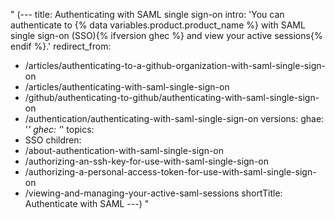" (---
title: Authenticating with SAML single sign-on
intro: 'You can authenticate to {% data variables.product.product_name %} with SAML single sign-on (SSO){% ifversion ghec %} and view your active sessions{% endif %}.'
redirect_from:
  - /articles/authenticating-to-a-github-organization-with-saml-single-sign-on
  - /articles/authenticating-with-saml-single-sign-on
  - /github/authenticating-to-github/authenticating-with-saml-single-sign-on
  - /authentication/authenticating-with-saml-single-sign-on
versions:
  ghae: '*'
  ghec: '*'
topics:
  - SSO
children:
  - /about-authentication-with-saml-single-sign-on
  - /authorizing-an-ssh-key-for-use-with-saml-single-sign-on
  - /authorizing-a-personal-access-token-for-use-with-saml-single-sign-on
  - /viewing-and-managing-your-active-saml-sessions
shortTitle: Authenticate with SAML
---) "

